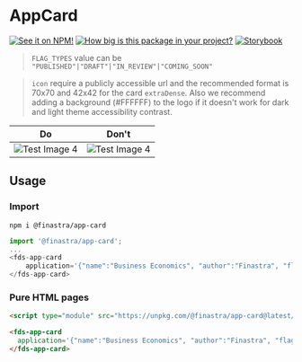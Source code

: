 # AppCard

[![See it on NPM!](https://img.shields.io/npm/v/@finastra/app-card?style=for-the-badge)](https://www.npmjs.com/package/@finastra/app-card)
[![How big is this package in your project?](https://img.shields.io/bundlephobia/minzip/@finastra/app-card?style=for-the-badge)](https://bundlephobia.com/result?p=@finastra/app-card')
[![Storybook](https://shields.io/badge/-Play%20with%20this%20web%20component-2a0481?logo=storybook&style=for-the-badge)](https://finastra.github.io/finastra-design-system/?path=/story/data-display-card-application--default)


> `FLAG_TYPES` value can be `"PUBLISHED"|"DRAFT"|"IN_REVIEW"|"COMING_SOON"`

> `icon` require a publicly accessible url and the recommended format is 70x70 and 42x42 for the card `extraDense`. Also we recommend adding a background (#FFFFFF) to the logo if it doesn't work for dark and light theme accessibility contrast.

| Do                                               | Don't                                            |
| ------------------------------------------------ | ------------------------------------------------ |
| ![Test Image 4](https://i.imgur.com/AFDwskP.png) | ![Test Image 4](https://i.imgur.com/TGHSH9D.png) |


## Usage

### Import

```
npm i @finastra/app-card
```

```ts
import '@finastra/app-card';
...
<fds-app-card
    application='{"name":"Business Economics", "author":"Finastra", "flag":"COMING_SOON", "icon":"https://www.finastra.com/themes/custom/themekit/dist/logo.svg", "description":"Application Description goes here. This can vary in length from short to pretty long, so you’ll want to watch that."}'>
</fds-app-card>
```

### Pure HTML pages

```html
<script type="module" src="https://unpkg.com/@finastra/app-card@latest/dist/src/app-card.js?module"></script>

<fds-app-card
  application='{"name":"Business Economics", "author":"Finastra", "flag":"COMING_SOON", "icon":"https://www.finastra.com/themes/custom/themekit/dist/logo.svg", "description":"Application Description goes here. This can vary in length from short to pretty long, so you’ll want to watch that."}'>
</fds-app-card>
```